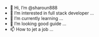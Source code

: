 - 👋 Hi, I’m @sharoun888
- 👀 I’m interested in full stack developer ...
- 🌱 I’m currently learning  ...
- 💞️ I’m looking good guide ...
- 📫 How to jet a job ...

<!---
sharoun888/sharoun888 is a ✨ special ✨ repository because its `README.md` (this file) appears on your GitHub profile.
You can click the Preview link to take a look at your changes.
--->
